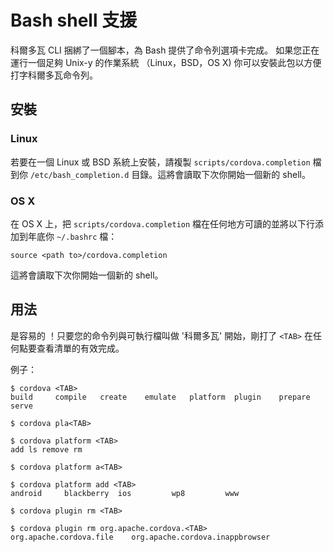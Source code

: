 <!--
#
# Licensed to the Apache Software Foundation (ASF) under one
# or more contributor license agreements.  See the NOTICE file
# distributed with this work for additional information
# regarding copyright ownership.  The ASF licenses this file
# to you under the Apache License, Version 2.0 (the
# "License"); you may not use this file except in compliance
# with the License.  You may obtain a copy of the License at
# 
# http://www.apache.org/licenses/LICENSE-2.0
# 
# Unless required by applicable law or agreed to in writing,
# software distributed under the License is distributed on an
# "AS IS" BASIS, WITHOUT WARRANTIES OR CONDITIONS OF ANY
#  KIND, either express or implied.  See the License for the
# specific language governing permissions and limitations
# under the License.
#
-->

# Bash shell 支援

科爾多瓦 CLI 捆綁了一個腳本，為 Bash 提供了命令列選項卡完成。 如果您正在運行一個足夠 Unix-y 的作業系統 （Linux，BSD，OS X) 你可以安裝此包以方便打字科爾多瓦命令列。

## 安裝

### Linux

若要在一個 Linux 或 BSD 系統上安裝，請複製 `scripts/cordova.completion` 檔到你 `/etc/bash_completion.d` 目錄。這將會讀取下次你開始一個新的 shell。

### OS X

在 OS X 上，把 `scripts/cordova.completion` 檔在任何地方可讀的並將以下行添加到年底你 `~/.bashrc` 檔：

    source <path to>/cordova.completion
    

這將會讀取下次你開始一個新的 shell。

## 用法

是容易的 ！只要您的命令列與可執行檔叫做 '科爾多瓦' 開始，剛打了 `<TAB>` 在任何點要查看清單的有效完成。

例子：

    $ cordova <TAB>
    build     compile   create    emulate   platform  plugin    prepare   serve
    
    $ cordova pla<TAB>
    
    $ cordova platform <TAB>
    add ls remove rm
    
    $ cordova platform a<TAB>
    
    $ cordova platform add <TAB>
    android     blackberry  ios         wp8         www
    
    $ cordova plugin rm <TAB>
    
    $ cordova plugin rm org.apache.cordova.<TAB>
    org.apache.cordova.file    org.apache.cordova.inappbrowser